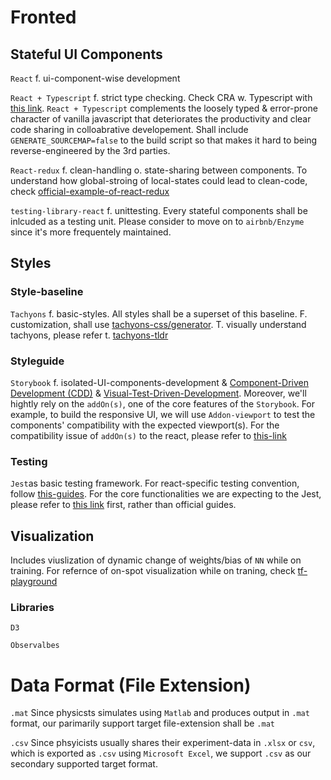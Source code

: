 # Fronted
## Stateful UI Components 
`React` f. ui-component-wise development

`React + Typescript` f. strict type checking. Check CRA w. Typescript with [this link](https://create-react-app.dev/docs/adding-typescript/). `React + Typescript` complements the loosely typed & error-prone character of vanilla javascript that deteriorates the productivity and clear code sharing in colloabrative developement. Shall include `GENERATE_SOURCEMAP=false` to the build script so that makes it hard to being reverse-engineered by the 3rd parties.

`React-redux` f. clean-handling o. state-sharing between components. To understand how global-stroing of local-states could lead to clean-code, check [official-example-of-react-redux](https://codesandbox.io/s/9on71rvnyo)

`testing-library-react` f. unittesting. Every stateful components shall be inlcuded as a testing unit. Please consider to move on to `airbnb/Enzyme` since it's more frequentely maintained.

## Styles

### Style-baseline
`Tachyons` f. basic-styles. All styles shall be a superset of this baseline. F. customization, shall use [tachyons-css/generator](https://github.com/tachyons-css/generator). T. visually understand tachyons, please refer t. [tachyons-tldr](https://tachyons-tldr.now.sh/#/scales#Typography)

### Styleguide
`Storybook` f. isolated-UI-components-development & [Component-Driven Development (CDD)](https://blog.hichroma.com/component-driven-development-ce1109d56c8e) & [Visual-Test-Driven-Development](https://blog.hichroma.com/visual-test-driven-development-aec1c98bed87). Moreover, we'll hightly rely on the `addOn(s)`, one of the core features of the `Storybook`. For example, to build the responsive UI, we will use `Addon-viewport` to test the components' compatibility with the expected viewport(s). For the compatibility issue of `addOn(s)` to the react, please refer to [this-link](https://github.com/storybookjs/storybook/blob/master/ADDONS_SUPPORT.md)

### Testing
`Jest`as basic testing framework. For react-specific testing convention, follow [this-guides](https://jestjs.io/docs/en/tutorial-react). For the core functionalities we are expecting to the Jest, please refer to [this link](https://flaviocopes.com/jest/) first, rather than official guides.


## Visualization
Includes viuslization of dynamic change of weights/bias of `NN` while on training. For refernce of on-spot visualization while on traning, check [tf-playground](https://playground.tensorflow.org/)
### Libraries
`D3`

`Observalbes`

# Data Format (File Extension)
`.mat` Since physicsts simulates using `Matlab` and produces output in `.mat` format, our parimarily support target file-extension shall be `.mat` 

`.csv` Since phsyicists usually shares their experiment-data in `.xlsx` or `csv`, which is exported as `.csv` using `Microsoft Excel`, we support `.csv` as our secondary supported target format.
